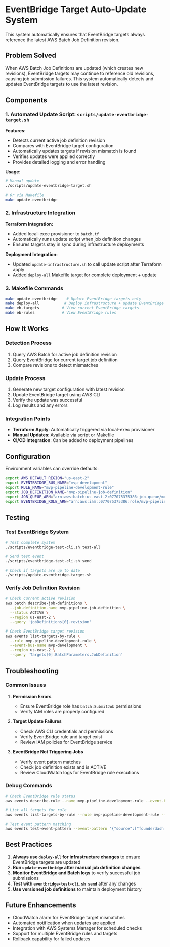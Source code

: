 # EventBridge Target Auto-Update System

This system automatically ensures that EventBridge targets always reference the latest AWS Batch Job Definition revision.

## Problem Solved

When AWS Batch Job Definitions are updated (which creates new revisions), EventBridge targets may continue to reference old revisions, causing job submission failures. This system automatically detects and updates EventBridge targets to use the latest revision.

## Components

### 1. Automated Update Script: `scripts/update-eventbridge-target.sh`

**Features:**
- Detects current active job definition revision
- Compares with EventBridge target configuration
- Automatically updates targets if revision mismatch is found
- Verifies updates were applied correctly
- Provides detailed logging and error handling

**Usage:**
```bash
# Manual update
./scripts/update-eventbridge-target.sh

# Or via Makefile
make update-eventbridge
```

### 2. Infrastructure Integration

**Terraform Integration:**
- Added local-exec provisioner to `batch.tf` 
- Automatically runs update script when job definition changes
- Ensures targets stay in sync during infrastructure deployments

**Deployment Integration:**
- Updated `update-infrastructure.sh` to call update script after Terraform apply
- Added `deploy-all` Makefile target for complete deployment + update

### 3. Makefile Commands

```bash
make update-eventbridge    # Update EventBridge targets only
make deploy-all           # Deploy infrastructure + update EventBridge
make eb-targets          # View current EventBridge targets
make eb-rules            # View EventBridge rules
```

## How It Works

### Detection Process
1. Query AWS Batch for active job definition revision
2. Query EventBridge for current target job definition
3. Compare revisions to detect mismatches

### Update Process
1. Generate new target configuration with latest revision
2. Update EventBridge target using AWS CLI
3. Verify the update was successful
4. Log results and any errors

### Integration Points
- **Terraform Apply**: Automatically triggered via local-exec provisioner
- **Manual Updates**: Available via script or Makefile
- **CI/CD Integration**: Can be added to deployment pipelines

## Configuration

Environment variables can override defaults:

```bash
export AWS_DEFAULT_REGION="us-east-2"
export EVENTBRIDGE_BUS_NAME="mvp-development" 
export RULE_NAME="mvp-pipeline-development-rule"
export JOB_DEFINITION_NAME="mvp-pipeline-job-definition"
export JOB_QUEUE_ARN="arn:aws:batch:us-east-2:077075375386:job-queue/mvp-pipeline-job-queue"
export EVENTBRIDGE_ROLE_ARN="arn:aws:iam::077075375386:role/mvp-pipeline-eventbridge-role"
```

## Testing

### Test EventBridge System
```bash
# Test complete system
./scripts/eventbridge-test-cli.sh test-all

# Send test event
./scripts/eventbridge-test-cli.sh send

# Check if targets are up to date
./scripts/update-eventbridge-target.sh
```

### Verify Job Definition Revision
```bash
# Check current active revision
aws batch describe-job-definitions \
  --job-definition-name mvp-pipeline-job-definition \
  --status ACTIVE \
  --region us-east-2 \
  --query 'jobDefinitions[0].revision'

# Check EventBridge target revision  
aws events list-targets-by-rule \
  --rule mvp-pipeline-development-rule \
  --event-bus-name mvp-development \
  --region us-east-2 \
  --query 'Targets[0].BatchParameters.JobDefinition'
```

## Troubleshooting

### Common Issues

1. **Permission Errors**
   - Ensure EventBridge role has `batch:SubmitJob` permissions
   - Verify IAM roles are properly configured

2. **Target Update Failures**
   - Check AWS CLI credentials and permissions
   - Verify EventBridge rule and target exist
   - Review IAM policies for EventBridge service

3. **EventBridge Not Triggering Jobs**
   - Verify event pattern matches
   - Check job definition exists and is ACTIVE
   - Review CloudWatch logs for EventBridge rule executions

### Debug Commands
```bash
# Check EventBridge rule status
aws events describe-rule --name mvp-pipeline-development-rule --event-bus-name mvp-development --region us-east-2

# List all targets for rule
aws events list-targets-by-rule --rule mvp-pipeline-development-rule --event-bus-name mvp-development --region us-east-2

# Test event pattern matching
aws events test-event-pattern --event-pattern '{"source":["founderdash.web"],"detail-type":["MVP Development Request"]}' --event '{"Source":"founderdash.web","DetailType":"MVP Development Request","Detail":"{}"}'
```

## Best Practices

1. **Always use `deploy-all` for infrastructure changes** to ensure EventBridge targets are updated
2. **Run `update-eventbridge` after manual job definition changes**
3. **Monitor EventBridge and Batch logs** to verify successful job submissions
4. **Test with `eventbridge-test-cli.sh send`** after any changes
5. **Use versioned job definitions** to maintain deployment history

## Future Enhancements

- CloudWatch alarm for EventBridge target mismatches
- Automated notification when updates are applied
- Integration with AWS Systems Manager for scheduled checks
- Support for multiple EventBridge rules and targets
- Rollback capability for failed updates
